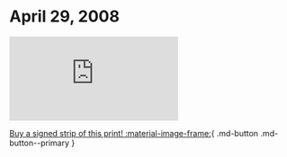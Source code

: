 # April 29, 2008

![](https://www.achewood.com/comic.php?date=04292008)

[Buy a signed strip of this print! :material-image-frame:](https://achewood-holiday-pop-up.myshopify.com/products/strip#04292008){ .md-button .md-button--primary }
